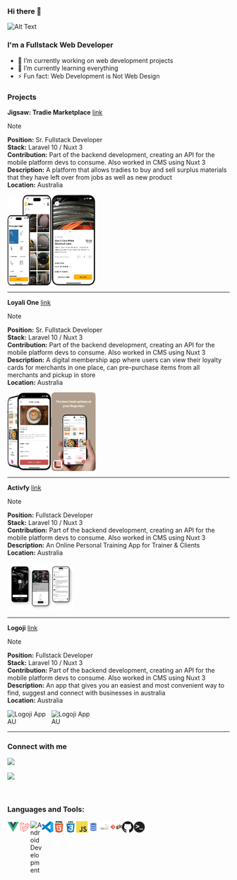 ### Hi there 👋

![Alt Text](https://c.tenor.com/l5DZIHMvuH4AAAAC/shoto-todoroki-shoto.gif)

### I'm a Fullstack Web Developer

- 🔭 I’m currently working on web development projects
- 🌱 I’m currently learning everything
- ⚡ Fun fact: Web Development is Not Web Design

### Projects 

**Jigsaw: Tradie Marketplace** [link](https://jigsawapp.com.au/)
> [!NOTE]
> **Position:** Sr. Fullstack Developer <br />
> **Stack:** Laravel 10 / Nuxt 3 <br />
> **Contribution:** Part of the backend development, creating an API for the mobile platform devs to consume. Also worked in CMS using Nuxt 3 <br />
> **Description:** A platform that allows tradies to buy and sell surplus materials that they have left over from jobs as well as new product <br />
> **Location:** Australia <br />
<div style="display: flex;">
<img src="https://raw.githubusercontent.com/reidsolon/project-images/main/jigsaw-2.webp" alt="Jigsaw App AU" width="100px" />
<img src="https://raw.githubusercontent.com/reidsolon/project-images/main/jigsaw-single.webp" alt="Jigsaw App AU" width="100px" />
</div>

<hr />

**Loyali One** [link](https://loyalione.com.au/)
> [!NOTE]
> **Position:** Sr. Fullstack Developer <br />
> **Stack:** Laravel 10 / Nuxt 3 <br />
> **Contribution:** Part of the backend development, creating an API for the mobile platform devs to consume. Also worked in CMS using Nuxt 3 <br />
> **Description:** A digital membership app where users can view their loyalty cards for merchants in one place, can pre-purchase items from all merchants and pickup in store <br />
> **Location:** Australia <br />
<div style="display: flex;">
<img src="https://raw.githubusercontent.com/reidsolon/project-images/main/Loyali.webp" alt="Loyali One App AU" width="100px" />
<img src="https://raw.githubusercontent.com/reidsolon/project-images/main/playstore1.webp" alt="Loyali One App AU" width="100px" />
</div>

<hr />

**Activfy** [link](https://activfyapp.com/)
> [!NOTE]
> **Position:** Fullstack Developer <br />
> **Stack:** Laravel 10 / Nuxt 3 <br />
> **Contribution:** Part of the backend development, creating an API for the mobile platform devs to consume. Also worked in CMS using Nuxt 3 <br />
> **Description:** An Online Personal Training App for Trainer & Clients <br />
> **Location:** Australia <br />
<img src="https://raw.githubusercontent.com/reidsolon/project-images/main/Activfy_Screenshots.webp" alt="Activfy App AU" width="150px" />

<hr />

**Logoji** [link](https://logoji.com/)
> [!NOTE]
> **Position:** Fullstack Developer <br />
> **Stack:** Laravel 10 / Nuxt 3 <br />
> **Contribution:** Part of the backend development, creating an API for the mobile platform devs to consume. Also worked in CMS using Nuxt 3 <br />
> **Description:** An app that gives you an easiest and most convenient way to find, suggest and connect with businesses in australia <br />
> **Location:** Australia <br />
<div style="display: flex;">
<img src="https://raw.githubusercontent.com/reidsolon/project-images/main/Logoji1.webp" alt="Logoji App AU" width="100px" />
<img src="https://raw.githubusercontent.com/reidsolon/project-images/main/Logoji2.png" alt="Logoji App AU" width="100px" />
</div>

<hr />

### Connect with me
<p><a href="https://www.linkedin.com/in/ray-anthony-37b1331b2/" target="_blank"><img src="https://img.shields.io/badge/LinkedIn-0077B5?style=for-the-badge&logo=linkedin&logoColor=white"/></a>

<a href="javascript:void(0)"><img src="https://img.shields.io/badge/Skype-blue?style=for-the-badge&logo=skype&logoColor=white" /></a></p>
<br />

### Languages and Tools:

<img align="left" title="VueJS" alt="VueJS" width="26px" src="https://raw.githubusercontent.com/github/explore/80688e429a7d4ef2fca1e82350fe8e3517d3494d/topics/vue/vue.png" />
<img align="left" title="Laravel Framework" alt="Laravel Framework" width="26px" src="https://raw.githubusercontent.com/github/explore/e94815998e4e0713912fed477a1f346ec04c3da2/topics/laravel/laravel.png" />
<img align="left" title="Android Development" alt="Android Development" src="https://www.ais.com/wp-content/uploads/2013/11/android1-300x300.png" width="26px" />
<img align="left" title="Visual Studio Code" alt="Visual Studio Code" width="26px" src="https://raw.githubusercontent.com/github/explore/80688e429a7d4ef2fca1e82350fe8e3517d3494d/topics/visual-studio-code/visual-studio-code.png" />
<img align="left" title="HTML5" alt="HTML5" width="26px" src="https://raw.githubusercontent.com/github/explore/80688e429a7d4ef2fca1e82350fe8e3517d3494d/topics/html/html.png" />
<img align="left" title="CSS3" alt="CSS3" width="26px" src="https://raw.githubusercontent.com/github/explore/80688e429a7d4ef2fca1e82350fe8e3517d3494d/topics/css/css.png" />
<img align="left" title="Javascript ES6" alt="JavaScript" width="26px" src="https://raw.githubusercontent.com/github/explore/80688e429a7d4ef2fca1e82350fe8e3517d3494d/topics/javascript/javascript.png" />
<img align="left" title="SQL" alt="SQL" width="26px" src="https://raw.githubusercontent.com/github/explore/80688e429a7d4ef2fca1e82350fe8e3517d3494d/topics/sql/sql.png" />
<img align="left" title="MySQL" alt="MySQL" width="26px" src="https://raw.githubusercontent.com/github/explore/80688e429a7d4ef2fca1e82350fe8e3517d3494d/topics/mysql/mysql.png" />
<img align="left" title="Git" alt="Git" width="26px" src="https://raw.githubusercontent.com/github/explore/80688e429a7d4ef2fca1e82350fe8e3517d3494d/topics/git/git.png" />
<img align="left" title="Github" alt="GitHub" width="26px" src="https://raw.githubusercontent.com/github/explore/78df643247d429f6cc873026c0622819ad797942/topics/github/github.png" />
<img align="left" title="Terminal" alt="Terminal" width="26px" src="https://raw.githubusercontent.com/github/explore/80688e429a7d4ef2fca1e82350fe8e3517d3494d/topics/terminal/terminal.png" />
